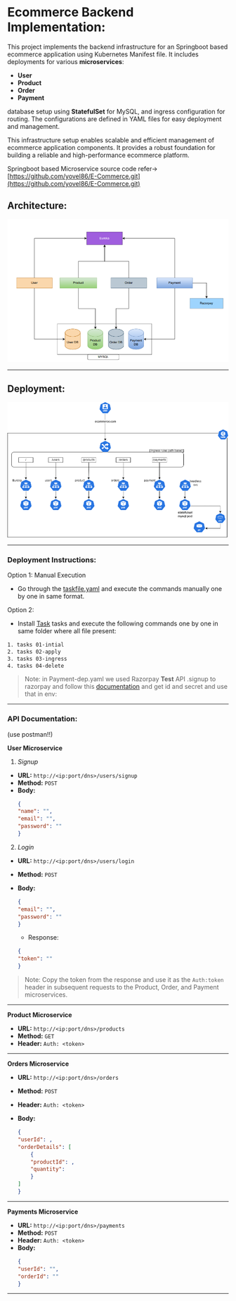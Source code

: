    # Ecommerce Backend Implementation:

This project implements the backend infrastructure for an Springboot based ecommerce application using Kubernetes Manifest file. It includes deployments for various **microservices**:
* **User**
* **Product**
* **Order**
* **Payment**

database setup using **StatefulSet** for MySQL, and ingress configuration for routing. The configurations are defined in YAML files for easy deployment and management.

This infrastructure setup enables scalable and efficient management of ecommerce application components. It provides a robust foundation for building a reliable and high-performance ecommerce platform.

Springboot based Microservice source code refer-> [https://github.com/yovel86/E-Commerce.git](https://github.com/yovel86/E-Commerce.git)

## Architecture:

![alt text](Architecture.png)


---------

## Deployment:

![alt text](<deployment-explain.png>)


---------


### Deployment Instructions:



   Option 1: Manual Execution
   - Go through the [taskfile.yaml](https://github.com/Bhuvaneshwar-PH/Ecommerce-Backend-Implementation/blob/main/Taskfile.yaml) and execute the commands manually one by one in same format.


   Option 2:  
   - Install [Task](https://taskfile.dev/installation/) tasks and execute the following commands one by one in same folder where all file present:

    1. tasks 01-intial
    2. tasks 02-apply
    3. tasks 03-ingress
    4. tasks 04-delete

> Note: in Payment-dep.yaml we used Razorpay **Test** API .signup to razorpay and follow this [documentation](https://razorpay.com/docs/api/authentication/) and get id and secret and use that in env: 
----------

### API Documentation:

(use postman!!)

**User Microservice**

1. *Signup*

* **URL:** `http://<ip:port/dns>/users/signup`
* **Method:** `POST`
* **Body:**
    ```json
    {
    "name": "",
    "email": "",
    "password": ""
    }
    ```

2. *Login*

* **URL:** `http://<ip:port/dns>/users/login`
* **Method:** `POST`
* **Body:**
    ```json
    {
    "email": "",
    "password": ""
    }
    ```
    - Response:

    ```json
    {
    "token": ""
    }
    ```

> Note: Copy the token from the response and use it as the `Auth:token` header in subsequent requests to the Product, Order, and Payment microservices. 
----------



**Product Microservice**



* **URL:** `http://<ip:port/dns>/products`
* **Method:** `GET`
* **Header:** `Auth: <token>`
----------



**Orders Microservice**



* **URL:** `http://<ip:port/dns>/orders`
* **Method:** `POST`
* **Header:** `Auth: <token>`
* **Body:**

    ```json
    {
    "userId": ,
    "orderDetails": [
        {
        "productId": ,
        "quantity": 
        }
    ]
    }
    ```

----------
**Payments Microservice**



* **URL:** `http://<ip:port/dns>/payments`
* **Method:** `POST`
* **Header:** `Auth: <token>`
* **Body:**
    ```json
    {
  "userId": "",
  "orderId": ""
    }
    ```


----------

